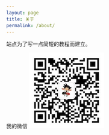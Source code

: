 ```yaml
---
layout: page
title: 关于
permalink: /about/
---
```

站点为了写一点简短的教程而建立。

我的微信 
![preview](https://raw.githubusercontent.com/AndroidDeals/AndroidDeals.github.io/master/Screenshots/WX.jpeg)
